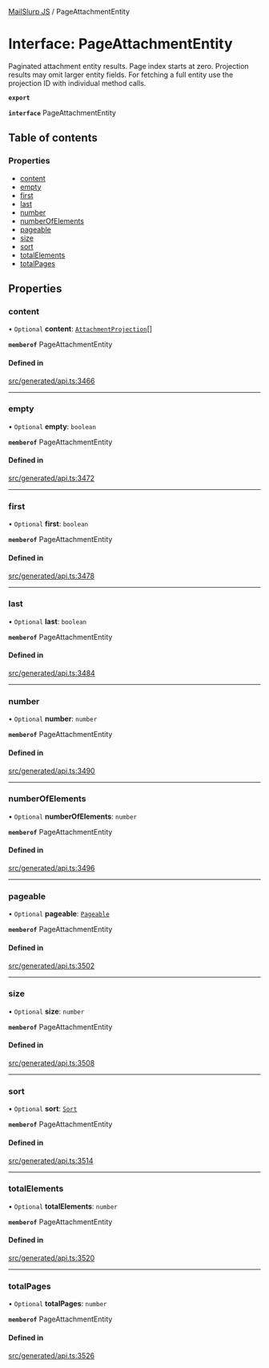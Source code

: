 [MailSlurp JS](../README.md) / PageAttachmentEntity

# Interface: PageAttachmentEntity

Paginated attachment entity results. Page index starts at zero. Projection results may omit larger entity fields. For fetching a full entity use the projection ID with individual method calls.

**`export`**

**`interface`** PageAttachmentEntity

## Table of contents

### Properties

- [content](PageAttachmentEntity.md#content)
- [empty](PageAttachmentEntity.md#empty)
- [first](PageAttachmentEntity.md#first)
- [last](PageAttachmentEntity.md#last)
- [number](PageAttachmentEntity.md#number)
- [numberOfElements](PageAttachmentEntity.md#numberofelements)
- [pageable](PageAttachmentEntity.md#pageable)
- [size](PageAttachmentEntity.md#size)
- [sort](PageAttachmentEntity.md#sort)
- [totalElements](PageAttachmentEntity.md#totalelements)
- [totalPages](PageAttachmentEntity.md#totalpages)

## Properties

### content

• `Optional` **content**: [`AttachmentProjection`](AttachmentProjection.md)[]

**`memberof`** PageAttachmentEntity

#### Defined in

[src/generated/api.ts:3466](https://github.com/mailslurp/mailslurp-client/blob/5523864/src/generated/api.ts#L3466)

___

### empty

• `Optional` **empty**: `boolean`

**`memberof`** PageAttachmentEntity

#### Defined in

[src/generated/api.ts:3472](https://github.com/mailslurp/mailslurp-client/blob/5523864/src/generated/api.ts#L3472)

___

### first

• `Optional` **first**: `boolean`

**`memberof`** PageAttachmentEntity

#### Defined in

[src/generated/api.ts:3478](https://github.com/mailslurp/mailslurp-client/blob/5523864/src/generated/api.ts#L3478)

___

### last

• `Optional` **last**: `boolean`

**`memberof`** PageAttachmentEntity

#### Defined in

[src/generated/api.ts:3484](https://github.com/mailslurp/mailslurp-client/blob/5523864/src/generated/api.ts#L3484)

___

### number

• `Optional` **number**: `number`

**`memberof`** PageAttachmentEntity

#### Defined in

[src/generated/api.ts:3490](https://github.com/mailslurp/mailslurp-client/blob/5523864/src/generated/api.ts#L3490)

___

### numberOfElements

• `Optional` **numberOfElements**: `number`

**`memberof`** PageAttachmentEntity

#### Defined in

[src/generated/api.ts:3496](https://github.com/mailslurp/mailslurp-client/blob/5523864/src/generated/api.ts#L3496)

___

### pageable

• `Optional` **pageable**: [`Pageable`](Pageable.md)

**`memberof`** PageAttachmentEntity

#### Defined in

[src/generated/api.ts:3502](https://github.com/mailslurp/mailslurp-client/blob/5523864/src/generated/api.ts#L3502)

___

### size

• `Optional` **size**: `number`

**`memberof`** PageAttachmentEntity

#### Defined in

[src/generated/api.ts:3508](https://github.com/mailslurp/mailslurp-client/blob/5523864/src/generated/api.ts#L3508)

___

### sort

• `Optional` **sort**: [`Sort`](Sort.md)

**`memberof`** PageAttachmentEntity

#### Defined in

[src/generated/api.ts:3514](https://github.com/mailslurp/mailslurp-client/blob/5523864/src/generated/api.ts#L3514)

___

### totalElements

• `Optional` **totalElements**: `number`

**`memberof`** PageAttachmentEntity

#### Defined in

[src/generated/api.ts:3520](https://github.com/mailslurp/mailslurp-client/blob/5523864/src/generated/api.ts#L3520)

___

### totalPages

• `Optional` **totalPages**: `number`

**`memberof`** PageAttachmentEntity

#### Defined in

[src/generated/api.ts:3526](https://github.com/mailslurp/mailslurp-client/blob/5523864/src/generated/api.ts#L3526)
